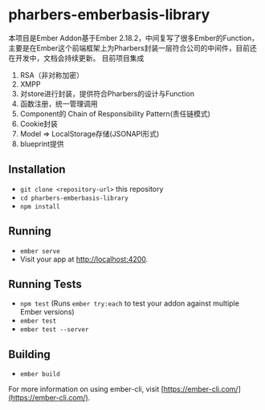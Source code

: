 # pharbers-emberbasis-library

本项目是Ember Addon基于Ember 2.18.2，中间复写了很多Ember的Function，主要是在Ember这个前端框架上为Pharbers封装一层符合公司的中间件，目前还在开发中，文档会持续更新。
目前项目集成
1. RSA（非对称加密）
2. XMPP
3. 对store进行封装，提供符合Pharbers的设计与Function
4. 函数注册，统一管理调用
5. Component的 Chain of Responsibility Pattern(责任链模式)
6. Cookie封装
7. Model => LocalStorage存储(JSONAPI形式)
8. blueprint提供

## Installation

* `git clone <repository-url>` this repository
* `cd pharbers-emberbasis-library`
* `npm install`

## Running

* `ember serve`
* Visit your app at [http://localhost:4200](http://localhost:4200).

## Running Tests

* `npm test` (Runs `ember try:each` to test your addon against multiple Ember versions)
* `ember test`
* `ember test --server`

## Building

* `ember build`

For more information on using ember-cli, visit [https://ember-cli.com/](https://ember-cli.com/).
